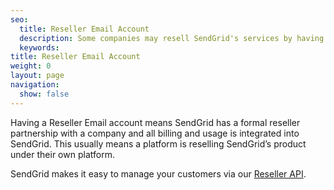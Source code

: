 ```yaml
---
seo:
  title: Reseller Email Account
  description: Some companies may resell SendGrid's services by having a formal Reseller Partnership with SendGrid.
  keywords:
title: Reseller Email Account
weight: 0
layout: page
navigation:
  show: false
---
```


Having a Reseller Email account means SendGrid has a formal reseller partnership with a company and all billing and usage is integrated into SendGrid. This usually means a platform is reselling SendGrid’s product under their own platform. 

SendGrid makes it easy to manage your customers via our [Reseller API](https://sendgrid.com/docs/API_Reference/Web_API/Reseller_API/index.html).

